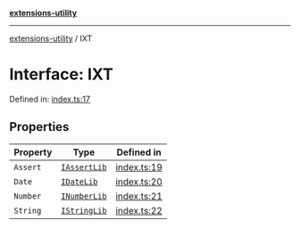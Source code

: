 [**extensions-utility**](../README.md)

***

[extensions-utility](../globals.md) / IXT

# Interface: IXT

Defined in: [index.ts:17](https://github.com/moacyr-catani/node-package-extensions/blob/993a48601b7558a1a6c920d1383565f9a4d3db8b/src/library/index.ts#L17)

## Properties

| Property | Type | Defined in |
| ------ | ------ | ------ |
| <a id="assert"></a> `Assert` | [`IAssertLib`](IAssertLib.md) | [index.ts:19](https://github.com/moacyr-catani/node-package-extensions/blob/993a48601b7558a1a6c920d1383565f9a4d3db8b/src/library/index.ts#L19) |
| <a id="date"></a> `Date` | [`IDateLib`](IDateLib.md) | [index.ts:20](https://github.com/moacyr-catani/node-package-extensions/blob/993a48601b7558a1a6c920d1383565f9a4d3db8b/src/library/index.ts#L20) |
| <a id="number"></a> `Number` | [`INumberLib`](INumberLib.md) | [index.ts:21](https://github.com/moacyr-catani/node-package-extensions/blob/993a48601b7558a1a6c920d1383565f9a4d3db8b/src/library/index.ts#L21) |
| <a id="string"></a> `String` | [`IStringLib`](IStringLib.md) | [index.ts:22](https://github.com/moacyr-catani/node-package-extensions/blob/993a48601b7558a1a6c920d1383565f9a4d3db8b/src/library/index.ts#L22) |
